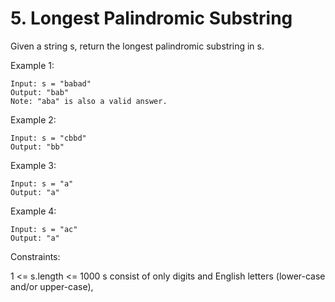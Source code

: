 # 5. Longest Palindromic Substring

Given a string s, return the longest palindromic substring in s.

Example 1:

```
Input: s = "babad"
Output: "bab"
Note: "aba" is also a valid answer.
```

Example 2:

```
Input: s = "cbbd"
Output: "bb"
```

Example 3:

```
Input: s = "a"
Output: "a"
```

Example 4:

```
Input: s = "ac"
Output: "a"
```

Constraints:

1 <= s.length <= 1000
s consist of only digits and English letters (lower-case and/or upper-case),